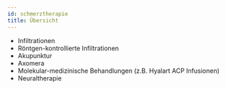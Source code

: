 ```yaml
---
id: schmerztherapie
title: Übersicht
---
```


- Infiltrationen
- Röntgen-kontrollierte Infiltrationen
- Akupunktur
- Axomera
- Molekular-medizinische Behandlungen (z.B. Hyalart ACP Infusionen)
- Neuraltherapie
